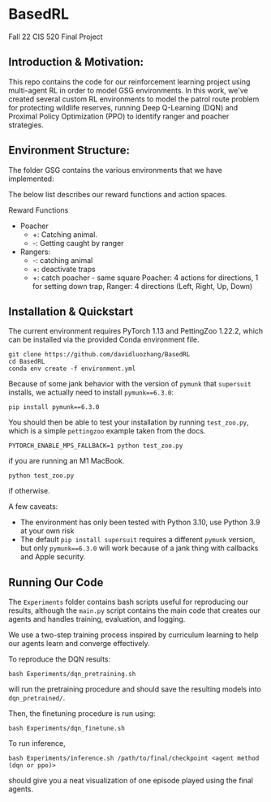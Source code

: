 # BasedRL
Fall 22 CIS 520 Final Project

## Introduction & Motivation: 
This repo contains the code for our reinforcement learning project using multi-agent RL in order to model GSG environments. In this work, we've created several custom RL environments to model the patrol route problem for protecting wildlife reserves, running Deep Q-Learning (DQN) and Proximal Policy Optimization (PPO) to identify ranger and poacher strategies.  

## Environment Structure:
The folder GSG contains the various environments that we have implemented:

The below list describes our reward functions and action spaces.

Reward Functions
- Poacher
    - +: Catching animal. 
    - -: Getting caught by ranger
- Rangers: 
    - -: catching animal 
    - +: deactivate traps 
    - +: catch poacher - same square 
Poacher: 4 actions for directions, 1 for setting down trap, 
Ranger: 4 directions (Left, Right, Up, Down)

## Installation & Quickstart

The current environment requires PyTorch 1.13 and PettingZoo 1.22.2, which can be installed via the provided Conda environment file. 

```
git clone https://github.com/davidluozhang/BasedRL
cd BasedRL
conda env create -f environment.yml
```
Because of some jank behavior with the version of `pymunk` that `supersuit` installs, we actually need to install `pymunk==6.3.0`:

```
pip install pymunk==6.3.0
```

You should then be able to test your installation by running `test_zoo.py`, which is a simple `pettingzoo` example taken from the docs.

```
PYTORCH_ENABLE_MPS_FALLBACK=1 python test_zoo.py
```
if you are running an M1 MacBook.
```
python test_zoo.py
```
if otherwise.

A few caveats:
- The environment has only been tested with Python 3.10, use Python 3.9 at your own risk
- The default `pip install supersuit` requires a different `pymunk` version, but only `pymunk==6.3.0` will work because of a jank thing with callbacks and Apple security. 


## Running Our Code

The `Experiments` folder contains bash scripts useful for reproducing our results, although the `main.py` script contains the main code that creates our agents and handles training, evaluation, and logging.

We use a two-step training process inspired by curriculum learning to help our agents learn and converge effectively. 

To reproduce the DQN results:
```
bash Experiments/dqn_pretraining.sh
```
will run the pretraining procedure and should save the resulting models into `dqn_pretrained/`.

Then, the finetuning procedure is run using:
```
bash Experiments/dqn_finetune.sh
```

To run inference, 

```
bash Experiments/inference.sh /path/to/final/checkpoint <agent method (dqn or ppo)>
```
should give you a neat visualization of one episode played using the final agents.

